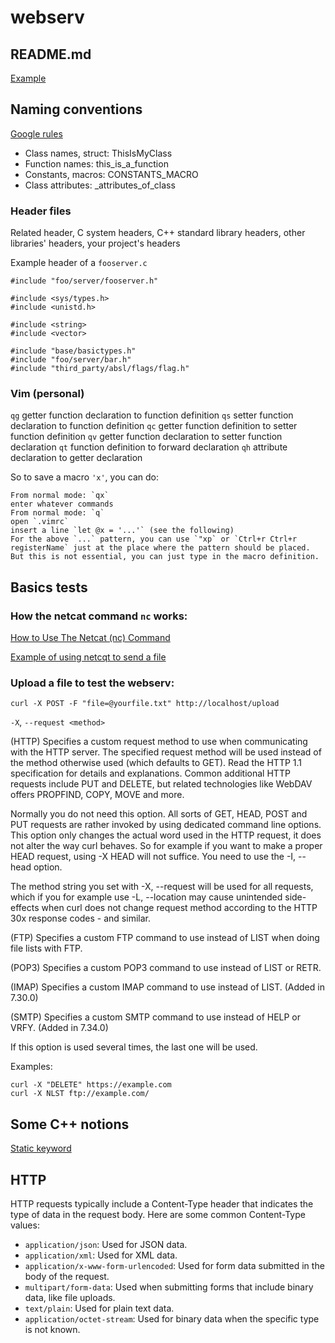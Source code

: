 # webserv

## README.md

[Example](https://github.com/github-linguist/linguist)

## Naming conventions

[Google rules](https://google.github.io/styleguide/cppguide.html)

- Class names, struct:  ThisIsMyClass
- Function names:       this\_is\_a\_function
- Constants, macros:    CONSTANTS\_MACRO
- Class attributes:     \_attributes\_of\_class

### Header files
Related header, C system headers, C++ standard library headers, other libraries' headers, your project's headers

Example header of a `fooserver.c`
```
#include "foo/server/fooserver.h"

#include <sys/types.h>
#include <unistd.h>

#include <string>
#include <vector>

#include "base/basictypes.h"
#include "foo/server/bar.h"
#include "third_party/absl/flags/flag.h"
```
### Vim (personal)

`qg` getter function declaration to function definition
`qs` setter function declaration to function definition
`qc` getter function definition to setter function definition
`qv` getter function declaration to setter function declaration
`qt` function definition to forward declaration
`qh` attribute declaration to getter declaration

So to save a macro `'x'`, you can do:

    From normal mode: `qx`
    enter whatever commands
    From normal mode: `q`
    open `.vimrc`
    insert a line `let @x = '...'` (see the following)
    For the above `...` pattern, you can use `"xp` or `Ctrl+r Ctrl+r registerName` just at the place where the pattern should be placed. But this is not essential, you can just type in the macro definition.

## Basics tests

### How the netcat command `nc` works:

[How to Use The Netcat (nc) Command](https://nooblinux.com/how-to-use-netcat/)

[Example of using netcqt to send a file](https://stackoverflow.com/questions/4238809/example-of-multipart-form-data)

### Upload a file to test the webserv:

```console
curl -X POST -F "file=@yourfile.txt" http://localhost/upload
```

`-X`, `--request <method>`

(HTTP) Specifies a custom request method to use when communicating with the HTTP server.  The specified request method will be used instead of the method  otherwise  used  (which defaults  to  GET). Read the HTTP 1.1 specification for details and explanations. Common additional HTTP requests include PUT and DELETE, but related  technologies  like  WebDAV offers PROPFIND, COPY, MOVE and more.

Normally  you do not need this option. All sorts of GET, HEAD, POST and PUT requests are rather invoked by using dedicated command line options.  This option only changes the actual word used in the HTTP request, it does not alter the way  curl  behaves.  So  for example if you want to make a proper HEAD request, using -X HEAD will not suffice. You need to use the -I, --head option.

The method string you set with -X, --request will be used for all requests, which if you for  example  use  -L,  --location  may cause unintended side-effects when curl does not change request method according to the HTTP 30x response codes - and similar.

(FTP) Specifies a custom FTP command to use instead of LIST when doing file  lists  with FTP.

(POP3) Specifies a custom POP3 command to use instead of LIST or RETR.

(IMAP) Specifies a custom IMAP command to use instead of LIST. (Added in 7.30.0)

(SMTP) Specifies a custom SMTP command to use instead of HELP or VRFY. (Added in 7.34.0)

If this option is used several times, the last one will be used.

Examples:
 ``` console
 curl -X "DELETE" https://example.com
 curl -X NLST ftp://example.com/
 ```


## Some C++ notions

[Static keyword](https://stackoverflow.com/questions/15235526/the-static-keyword-and-its-various-uses-in-c)

## HTTP
HTTP requests typically include a Content-Type header that indicates the type of data in the request body. Here are some common Content-Type values:

* `application/json`: Used for JSON data.
* `application/xml`: Used for XML data.
* `application/x-www-form-urlencoded`: Used for form data submitted in the body of the request.
* `multipart/form-data`: Used when submitting forms that include binary data, like file uploads.
* `text/plain`: Used for plain text data.
* `application/octet-stream`: Used for binary data when the specific type is not known.
